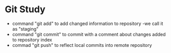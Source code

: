 # Git Study
- command "git add" to add changed information to repository
  -we call it as "staging"
- command "git commit" to commit with a comment about changes added to repository index
- commad "git push" to reflect local commits into remote repository
